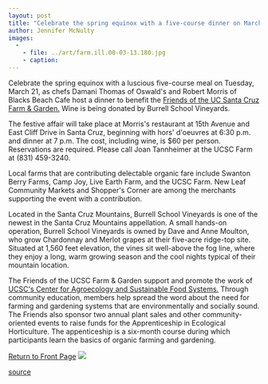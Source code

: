 ```yaml
---
layout: post
title: "Celebrate the spring equinox with a five-course dinner on March 21"
author: Jennifer McNulty
images:
  -
    - file: ../art/farm.ill.00-03-13.180.jpg
    - caption: 
---
```


Celebrate the spring equinox with a luscious five-course meal on Tuesday, March 21, as chefs Damani Thomas of Oswald's and Robert Morris of Blacks Beach Cafe host a dinner to benefit the [Friends of the UC Santa Cruz Farm & Garden.][1] Wine is being donated by Burrell School Vineyards.

The festive affair will take place at Morris's restaurant at 15th Avenue and East Cliff Drive in Santa Cruz, beginning with hors' d'oeuvres at 6:30 p.m. and dinner at 7 p.m. The cost, including wine, is $60 per person. Reservations are required. Please call Joan Tannheimer at the UCSC Farm at (831) 459-3240.  
  
Local farms that are contributing delectable organic fare include Swanton Berry Farms, Camp Joy, Live Earth Farm, and the UCSC Farm. New Leaf Community Markets and Shopper's Corner are among the merchants supporting the event with a contribution.  
  
Located in the Santa Cruz Mountains, Burrell School Vineyards is one of the newest in the Santa Cruz Mountains appellation. A small hands-on operation, Burrell School Vineyards is owned by Dave and Anne Moulton, who grow Chardonnay and Merlot grapes at their five-acre ridge-top site. Situated at 1,560 feet elevation, the vines sit well-above the fog line, where they enjoy a long, warm growing season and the cool nights typical of their mountain location.  
  
The Friends of the UCSC Farm & Garden support and promote the work of [UCSC's Center for Agroecology and Sustainable Food Systems.][2] Through community education, members help spread the word about the need for farming and gardening systems that are environmentally and socially sound. The Friends also sponsor two annual plant sales and other community-oriented events to raise funds for the Apprenticeship in Ecological Horticulture. The appenticeship is a six-month course during which participants learn the basics of organic farming and gardening.

[Return to Front Page][3] ![ ][4]

[1]: http://zzyx.ucsc.edu/casfs/publicinfo/friends.html
[2]: http://zzyx.ucsc.edu/casfs/
[3]: ../../index.html
[4]: ../../images/trans.gif

[source](http://www1.ucsc.edu/currents/99-00/03-13/farm.html "Permalink to farm")
